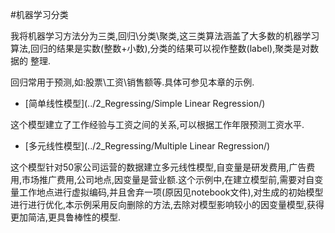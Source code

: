 #机器学习分类


我将机器学习方法分为三类,回归\分类\聚类,这三类算法涵盖了大多数的机器学习算法,回归的结果是实数(整数+小数),分类的结果可以视作整数(label),聚类是对数据的
整理.

回归常用于预测,如:股票\工资\销售额等.具体可参见本章的示例.

* [简单线性模型](../2_Regressing/Simple Linear Regression/)

这个模型建立了工作经验与工资之间的关系,可以根据工作年限预测工资水平.

* [多元线性模型](../2_Regressing/Multiple Linear Regression/)

这个模型针对50家公司运营的数据建立多元线性模型,自变量是研发费用,广告费用,市场推广费用,公司地点,因变量是营业额.这个示例中,在建立模型前,需要对自变量工作地点进行虚拟编码,并且舍弃一项(原因见notebook文件),对生成的初始模型进行进行优化,本示例采用反向删除的方法,去除对模型影响较小的因变量模型,获得更加简洁,更具鲁棒性的模型.

